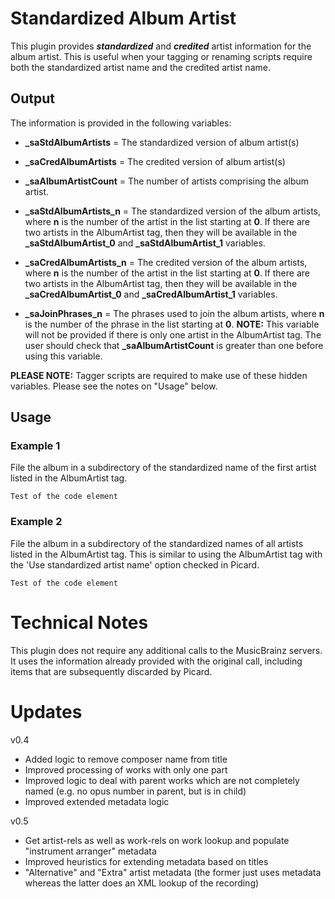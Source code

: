 # Standardized Album Artist
This plugin provides ***standardized*** and ***credited*** artist information for the album artist.  This is useful when your tagging or renaming scripts require both the standardized artist name and the credited artist name.


## Output
The information is provided in the following variables:

* **\_saStdAlbumArtists** = The standardized version of album artist(s)

* **\_saCredAlbumArtists** = The credited version of album artist(s)

* **\_saAlbumArtistCount** = The number of artists comprising the album artist.

* **\_saStdAlbumArtists\_n** = The standardized version of the album artists, where **n** is the number of the artist in the list starting at **0**.  If there are two artists in the AlbumArtist tag, then they will be available in the **\_saStdAlbumArtist\_0** and **\_saStdAlbumArtist\_1** variables. 

* **\_saCredAlbumArtists\_n** = The credited version of the album artists, where **n** is the number of the artist in the list starting at **0**.  If there are two artists in the AlbumArtist tag, then they will be available in the **\_saCredAlbumArtist\_0** and **\_saCredAlbumArtist\_1** variables.

* **\_saJoinPhrases\_n** = The phrases used to join the album artists, where **n** is the number of the phrase in the list starting at **0**.  **NOTE:** This variable will not be provided if there is only one artist in the AlbumArtist tag.  The user should check that **\_saAlbumArtistCount** is greater than one before using this variable.

**PLEASE NOTE:** Tagger scripts are required to make use of these hidden variables. Please see the notes on "Usage" below.

## Usage
### Example 1
File the album in a subdirectory of the standardized name of the first artist listed in the AlbumArtist tag.

    Test of the code element

### Example 2
File the album in a subdirectory of the standardized names of all artists listed in the AlbumArtist tag.  This is similar to using the AlbumArtist tag with the 'Use standardized artist name' option checked in Picard.

    Test of the code element

# Technical Notes
This plugin does not require any additional calls to the MusicBrainz servers.  It uses the information already provided with the original call, including items that are subsequently discarded by Picard.

# Updates
v0.4
- Added logic to remove composer name from title
- Improved processing of works with only one part
- Improved logic to deal with parent works which are not completely named (e.g. no opus number in parent, but is in child)
- Improved extended metadata logic

v0.5 
- Get artist-rels as well as work-rels on work lookup and populate "instrument arranger" metadata
- Improved heuristics for extending metadata based on titles
- "Alternative" and "Extra" artist metadata (the former just uses metadata whereas the latter does an XML lookup of the recording)